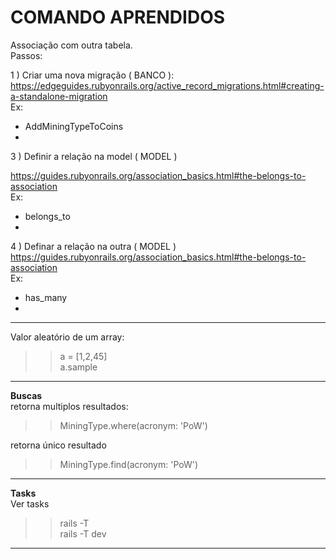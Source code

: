 # COMANDO APRENDIDOS

Associação com outra tabela. <br />
Passos:

1 ) Criar uma nova migração ( BANCO ): <br/>
 https://edgeguides.rubyonrails.org/active_record_migrations.html#creating-a-standalone-migration <br />
Ex:
- AddMiningTypeToCoins
-

3 ) Definir a relação na model ( MODEL ) <br />

https://guides.rubyonrails.org/association_basics.html#the-belongs-to-association <br />
Ex:
- belongs_to <br>
- 


4 ) Definar a relação na outra ( MODEL )
https://guides.rubyonrails.org/association_basics.html#the-belongs-to-association<br>
Ex:
- has_many<br/>
-

-----------

Valor aleatório de um array:
>> a = [1,2,45] <br>
>> a.sample

------------

<b>Buscas</b> <br/>
retorna multiplos resultados:<br>
>> MiningType.where(acronym: 'PoW')

retorna único resultado<br>
>> MiningType.find(acronym: 'PoW')

---

<b>Tasks</b><br />
Ver tasks
>> rails -T <br />
>> rails -T dev <br />

---
